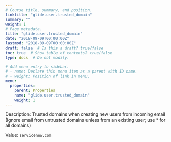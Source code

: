 ```yaml
---
# Course title, summary, and position.
linktitle: "glide.user.trusted_domain"
summary: ""
weight: 1
# Page metadata.
title: "glide.user.trusted_domain"
date: "2018-09-09T00:00:00Z"
lastmod: "2018-09-09T00:00:00Z"
draft: false  # Is this a draft? true/false
toc: true  # Show table of contents? true/false
type: docs  # Do not modify.

# Add menu entry to sidebar.
# - name: Declare this menu item as a parent with ID name.
# - weight: Position of link in menu.
menu:
  properties:
    parent: Properties
    name: "glide.user.trusted_domain"
    weight: 1
---
```


Description: Trusted domains when creating new users from incoming email (Ignore email from untrusted domains unless from an existing user; use * for all domains)


Value: `servicenow.com`